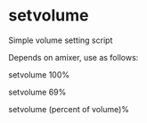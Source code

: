 # setvolume
Simple volume setting script

Depends on amixer, use as follows:

setvolume 100%

setvolume 69%

setvolume (percent of volume)%
